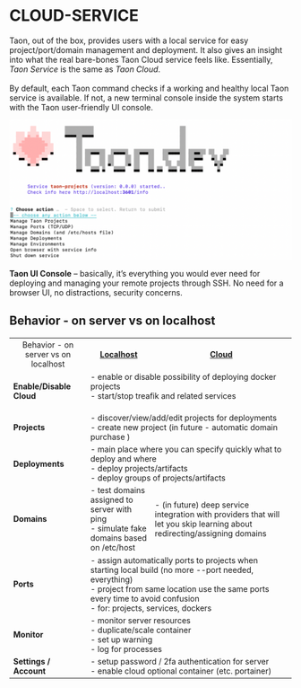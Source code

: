 # CLOUD-SERVICE

Taon, out of the box, provides users with a local service for easy project/port/domain management and deployment. It also gives an insight into what the real bare-bones Taon Cloud service feels like. Essentially, *Taon Service* is the same as *Taon Cloud*.
<br>
<br>
By default, each Taon command checks if a working and healthy local Taon service is available. If not, a new terminal console inside the system starts with the Taon user-friendly UI console.


![alt text](image-3.png)

**Taon UI Console** – basically, it’s everything you would ever need for deploying and managing your remote projects through SSH. No need for a browser UI, no distractions, security concerns. 
<style>
  th {
    text-align: center;
  }
</style>

## Behavior - on server vs on localhost
<table>
  <tr>
    <th style="font-weight: normal">Behavior - on server vs on localhost</th>
    <th><u>Localhost</u></th>
    <th><u>Cloud</u></th>
  </tr>
  <tr>
    <td><b>Enable/Disable Cloud</b></td>
    <td  colspan="2">
    - enable or disable possibility of deploying docker projects<br>
    - start/stop treafik and related services<br>
     <br>
    </td>
  </tr>
  <tr>
    <td><b>Projects</b></td>
    <td  colspan="2">
    - discover/view/add/edit projects for deployments <br>
    - create new project (in future - automatic domain purchase ) <br>
    </td>
  </tr>
  <tr>
    <td><b>Deployments</b></td>
    <td colspan="2" >
      - main place where you can specify quickly what to deploy and where<br />
      - deploy projects/artifacts<br />
      - deploy groups of projects/artifacts
    </td>
  </tr>
  <tr>
    <td><b>Domains</b></td>
    <td>
      - test domains assigned to server with ping<br>
      - simulate fake domains based on /etc/host  <br>      
    </td>
    <td>
    - (in future) deep service integration with providers that will let you
      skip learning about redirecting/assigning domains<br>
    </td>
  </tr>
  <tr>
    <td><b>Ports</b></td>
    <td colspan="2">
      - assign automatically ports to projects when starting local build (no
      more --port needed, everything)<br />
      - project from same location use the same ports every time to avoid
      confusion<br />
      - for: projects, services, dockers
    </td>
  </tr>
  
  <tr>
    <td><b>Monitor</b></td>
    <td  colspan="2" >
    - monitor server resources <br>
    - duplicate/scale container <br>
    - set up warning <br>
    - log for processes<br>
    </td>
  </tr>

  <tr>
    <td><b>Settings / Account</b></td>
    <td  colspan="2"  >
      - setup password / 2fa authentication for server <br>
      - enable cloud optional container (etc. portainer)<br>
    </td>
  </tr>
</table>
